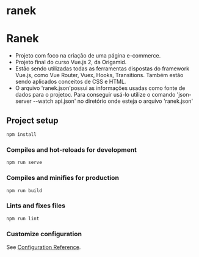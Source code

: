 # ranek

# Ranek
 - Projeto com foco na criação de uma página e-commerce.
 - Projeto final do curso Vue.js 2, da Origamid.
 - Estão sendo utilizadas todas as ferramentas dispostas do framework Vue.js, como Vue Router, Vuex, Hooks, Transitions. Também estão sendo aplicados conceitos de CSS e HTML.
 - O arquivo 'ranek.json'possui as informações usadas como fonte de dados para o projetoc. Para conseguir usá-lo utilize o comando 'json-server --watch api.json' no diretório onde esteja o arquivo 'ranek.json'

## Project setup
```
npm install
```

### Compiles and hot-reloads for development
```
npm run serve
```

### Compiles and minifies for production
```
npm run build
```

### Lints and fixes files
```
npm run lint
```

### Customize configuration
See [Configuration Reference](https://cli.vuejs.org/config/).
